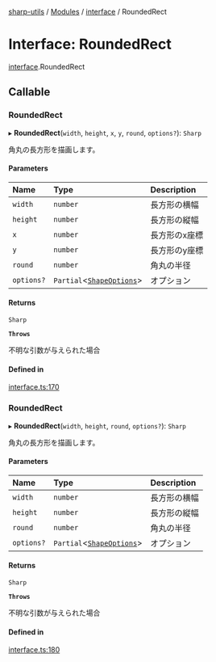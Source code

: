 [sharp-utils](../README.md) / [Modules](../modules.md) / [interface](../modules/interface.md) / RoundedRect

# Interface: RoundedRect

[interface](../modules/interface.md).RoundedRect

## Callable

### RoundedRect

▸ **RoundedRect**(`width`, `height`, `x`, `y`, `round`, `options?`): `Sharp`

角丸の長方形を描画します。

#### Parameters

| Name | Type | Description |
| :------ | :------ | :------ |
| `width` | `number` | 長方形の横幅 |
| `height` | `number` | 長方形の縦幅 |
| `x` | `number` | 長方形のx座標 |
| `y` | `number` | 長方形のy座標 |
| `round` | `number` | 角丸の半径 |
| `options?` | `Partial`<[`ShapeOptions`](interface.ShapeOptions.md)\> | オプション |

#### Returns

`Sharp`

**`Throws`**

不明な引数が与えられた場合

#### Defined in

[interface.ts:170](https://github.com/Manju2367/sharpUtils/blob/7f05473/interface.ts#L170)

### RoundedRect

▸ **RoundedRect**(`width`, `height`, `round`, `options?`): `Sharp`

角丸の長方形を描画します。

#### Parameters

| Name | Type | Description |
| :------ | :------ | :------ |
| `width` | `number` | 長方形の横幅 |
| `height` | `number` | 長方形の縦幅 |
| `round` | `number` | 角丸の半径 |
| `options?` | `Partial`<[`ShapeOptions`](interface.ShapeOptions.md)\> | オプション |

#### Returns

`Sharp`

**`Throws`**

不明な引数が与えられた場合

#### Defined in

[interface.ts:180](https://github.com/Manju2367/sharpUtils/blob/7f05473/interface.ts#L180)
